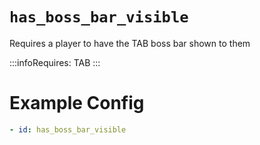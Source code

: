 # `has_boss_bar_visible`

Requires a player to have the TAB boss bar shown to them

:::infoRequires:
TAB
:::

# Example Config
```yaml
- id: has_boss_bar_visible
```
